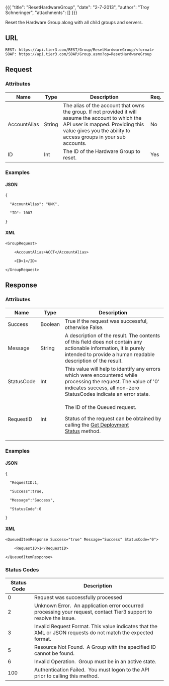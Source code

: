 {{{
  "title": "ResetHardwareGroup",
  "date": "2-7-2013",
  "author": "Troy Schneringer",
  "attachments": []
}}}

Reset the Hardware Group along with all child groups and servers.

## URL

    REST: https://api.tier3.com/REST/Group/ResetHardwareGroup/<format>
    SOAP: https://api.tier3.com/SOAP/Group.asmx?op=ResetHardwareGroup

## Request

### Attributes

<table>
  <thead>
    <tr>
      <th>Name</th>
      <th>Type</th>
      <th>Description</th>
      <th>Req.</th>
    </tr>
  </thead>
  <tbody>
    <tr>
      <td>AccountAlias</td>
      <td>String</td>
      <td>The alias of the account that owns the group. If not provided it will assume the account to which the API user is mapped. Providing this value gives you the ability to access groups in your sub accounts.</td>
      <td>No</td>
    </tr>
    <tr>
      <td>ID</td>
      <td>Int</td>
      <td>The ID of the Hardware Group to reset.</td>
      <td>Yes</td>
    </tr>
  </tbody>
</table>

### Examples

#### JSON

    {

      "AccountAlias": "UNK",

      "ID": 1007

    }

#### XML

    <GroupRequest>

        <AccountAlias>ACCT</AccountAlias>

        <ID>1</ID>

    </GroupRequest>

## Response

### Attributes

<table>
  <thead>
    <tr>
      <th>Name</th>
      <th>Type</th>
      <th>Description</th>
    </tr>
  </thead>
  <tbody>
    <tr>
      <td>Success</td>
      <td>Boolean</td>
      <td>True if the request was successful, otherwise False.</td>
    </tr>
    <tr>
      <td>Message</td>
      <td>String</td>
      <td>A description of the result. The contents of this field does not contain any actionable information, it is purely intended to provide a human readable description of the result.</td>
    </tr>
    <tr>
      <td>StatusCode</td>
      <td>Int</td>
      <td>This value will help to identify any errors which were encountered while processing the request. The value of '0' indicates success, all non-zero StatusCodes indicate an error state.</td>
    </tr>
    <tr>
      <td>RequestID</td>
      <td>Int</td>
      <td>
        <p>The ID of the Queued request.</p>
        <p>Status of the request can be obtained by calling the&nbsp;<a href="../Blueprint/get-deployment-status.md">Get Deployment Status</a>&nbsp;method.</p>
      </td>
    </tr>
  </tbody>
</table>

### Examples

#### JSON

    {

      "RequestID:1,

      "Success":true,

      "Message":"Success",

      "StatusCode":0

    }

#### XML

    <QueuedItemResponse Success="true" Message="Success" StatusCode="0">

        <RequestID>1</RequestID>
        
    </QueuedItemResponse>

### Status Codes

<table>
    <thead>
  <tr>
    <th>Status Code</th>
    <th>Description</th>
  </tr>
  </thead>
  <tbody>
    <tr>
      <td>0</td>
      <td>Request was successfully processed</td>
    </tr>
    <tr>
      <td>2</td>
      <td>Unknown Error. &nbsp;An application error occurred processing your request, contact Tier3 support to resolve the issue.</td>
    </tr>
    <tr>
      <td>3</td>
      <td>Invalid Request Format. This value indicates that the XML or JSON requests do not match the expected format.</td>
    </tr>
    <tr>
      <td>5</td>
      <td>Resource Not Found. &nbsp;A Group with the specified ID cannot be found.</td>
    </tr>
    <tr>
      <td>6</td>
      <td>Invalid Operation. &nbsp;Group must be in an active state.</td>
    </tr>
    <tr>
      <td>100</td>
      <td>Authentication Failed. &nbsp;You must logon to the API prior to calling this method.</td>
    </tr>
  </tbody>
</table>